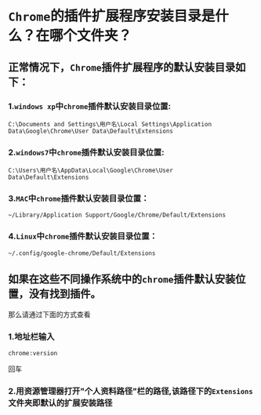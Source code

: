 # `Chrome`的插件扩展程序安装目录是什么？在哪个文件夹？

## 正常情况下，`Chrome`插件扩展程序的默认安装目录如下：

### 1.`windows xp`中`chrome`插件默认安装目录位置:

```shell
C:\Documents and Settings\用户名\Local Settings\Application Data\Google\Chrome\User Data\Default\Extensions
```

### 2.`windows7`中`chrome`插件默认安装目录位置:

```shell
C:\Users\用户名\AppData\Local\Google\Chrome\User Data\Default\Extensions
```

### 3.`MAC`中`chrome`插件默认安装目录位置：

```shell
~/Library/Application Support/Google/Chrome/Default/Extensions
```

### 4.`Linux`中`chrome`插件默认安装目录位置：

```shell
~/.config/google-chrome/Default/Extensions
```

## 如果在这些不同操作系统中的`chrome`插件默认安装位置，没有找到插件。

那么请通过下面的方式查看

### 1.地址栏输入

```she
chrome:version 
```

回车

### 2.用资源管理器打开"个人资料路径"栏的路径,该路径下的`Extensions`文件夹即默认的扩展安装路径

